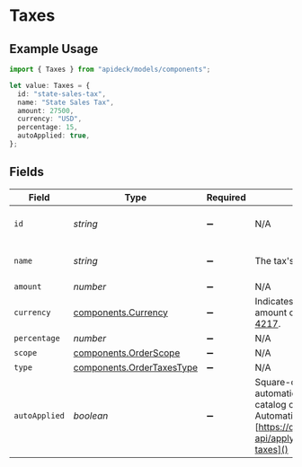 # Taxes

## Example Usage

```typescript
import { Taxes } from "apideck/models/components";

let value: Taxes = {
  id: "state-sales-tax",
  name: "State Sales Tax",
  amount: 27500,
  currency: "USD",
  percentage: 15,
  autoApplied: true,
};
```

## Fields

| Field                                                                                                                                                                                                                                                                       | Type                                                                                                                                                                                                                                                                        | Required                                                                                                                                                                                                                                                                    | Description                                                                                                                                                                                                                                                                 | Example                                                                                                                                                                                                                                                                     |
| --------------------------------------------------------------------------------------------------------------------------------------------------------------------------------------------------------------------------------------------------------------------------- | --------------------------------------------------------------------------------------------------------------------------------------------------------------------------------------------------------------------------------------------------------------------------- | --------------------------------------------------------------------------------------------------------------------------------------------------------------------------------------------------------------------------------------------------------------------------- | --------------------------------------------------------------------------------------------------------------------------------------------------------------------------------------------------------------------------------------------------------------------------- | --------------------------------------------------------------------------------------------------------------------------------------------------------------------------------------------------------------------------------------------------------------------------- |
| `id`                                                                                                                                                                                                                                                                        | *string*                                                                                                                                                                                                                                                                    | :heavy_minus_sign:                                                                                                                                                                                                                                                          | N/A                                                                                                                                                                                                                                                                         | state-sales-tax                                                                                                                                                                                                                                                             |
| `name`                                                                                                                                                                                                                                                                      | *string*                                                                                                                                                                                                                                                                    | :heavy_minus_sign:                                                                                                                                                                                                                                                          | The tax's name.                                                                                                                                                                                                                                                             | State Sales Tax                                                                                                                                                                                                                                                             |
| `amount`                                                                                                                                                                                                                                                                    | *number*                                                                                                                                                                                                                                                                    | :heavy_minus_sign:                                                                                                                                                                                                                                                          | N/A                                                                                                                                                                                                                                                                         | 27500                                                                                                                                                                                                                                                                       |
| `currency`                                                                                                                                                                                                                                                                  | [components.Currency](../../models/components/currency.md)                                                                                                                                                                                                                  | :heavy_minus_sign:                                                                                                                                                                                                                                                          | Indicates the associated currency for an amount of money. Values correspond to [ISO 4217](https://en.wikipedia.org/wiki/ISO_4217).                                                                                                                                          | USD                                                                                                                                                                                                                                                                         |
| `percentage`                                                                                                                                                                                                                                                                | *number*                                                                                                                                                                                                                                                                    | :heavy_minus_sign:                                                                                                                                                                                                                                                          | N/A                                                                                                                                                                                                                                                                         | 15                                                                                                                                                                                                                                                                          |
| `scope`                                                                                                                                                                                                                                                                     | [components.OrderScope](../../models/components/orderscope.md)                                                                                                                                                                                                              | :heavy_minus_sign:                                                                                                                                                                                                                                                          | N/A                                                                                                                                                                                                                                                                         |                                                                                                                                                                                                                                                                             |
| `type`                                                                                                                                                                                                                                                                      | [components.OrderTaxesType](../../models/components/ordertaxestype.md)                                                                                                                                                                                                      | :heavy_minus_sign:                                                                                                                                                                                                                                                          | N/A                                                                                                                                                                                                                                                                         |                                                                                                                                                                                                                                                                             |
| `autoApplied`                                                                                                                                                                                                                                                               | *boolean*                                                                                                                                                                                                                                                                   | :heavy_minus_sign:                                                                                                                                                                                                                                                          | Square-only: Determines whether the tax was automatically applied to the order based on the catalog configuration. For an example, see Automatically Apply Taxes to an Order. [https://developer.squareup.com/docs/orders-api/apply-taxes-and-discounts/auto-apply-taxes]() | true                                                                                                                                                                                                                                                                        |